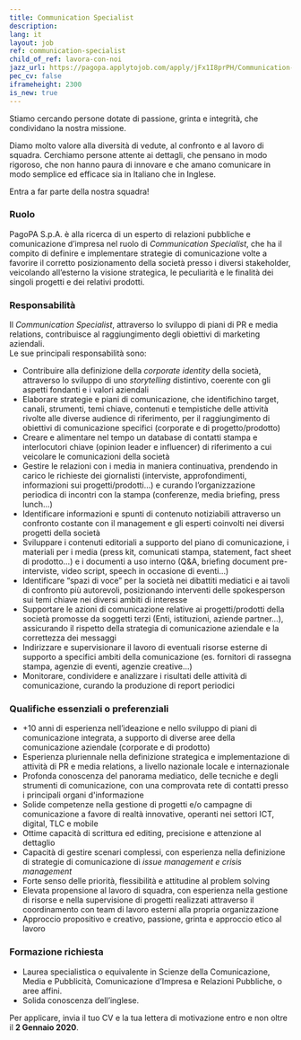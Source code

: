 ```yaml
---
title: Communication Specialist
description:
lang: it
layout: job
ref: communication-specialist
child_of_ref: lavora-con-noi
jazz_url: https://pagopa.applytojob.com/apply/jFx1I8prPH/Communication-Specialist
pec_cv: false
iframeheight: 2300
is_new: true
---
```


Stiamo cercando persone dotate di passione, grinta e integrità, che condividano la nostra missione.

Diamo molto valore alla diversità di vedute, al confronto e al lavoro di squadra. Cerchiamo persone attente ai dettagli, che pensano in modo rigoroso, che non hanno paura di innovare e che amano comunicare in modo semplice ed efficace sia in Italiano che in Inglese.

Entra a far parte della nostra squadra!

### Ruolo

PagoPA S.p.A. è alla ricerca di un esperto di relazioni pubbliche e comunicazione d’impresa nel ruolo di _Communication Specialist_, che ha il compito di definire e implementare strategie di comunicazione volte a favorire il corretto posizionamento della società presso i diversi stakeholder, veicolando all’esterno la visione strategica, le peculiarità e le finalità dei singoli progetti e dei relativi prodotti. 

### Responsabilità

Il _Communication Specialist_, attraverso lo sviluppo di piani di PR e media relations, contribuisce al raggiungimento degli obiettivi di marketing aziendali.  
Le sue principali responsabilità sono:


* Contribuire alla definizione della _corporate identity_ della società, attraverso lo sviluppo di uno _storytelling_ distintivo, coerente con gli aspetti fondanti e i valori aziendali 
* Elaborare strategie e piani di comunicazione, che identifichino target, canali, strumenti, temi chiave, contenuti e tempistiche delle attività rivolte alle diverse audience di riferimento, per il raggiungimento di obiettivi di comunicazione specifici (corporate e di progetto/prodotto) 
* Creare e alimentare nel tempo un database di contatti stampa e interlocutori chiave (opinion leader e influencer) di riferimento a cui veicolare le comunicazioni della società 
* Gestire le relazioni con i media in maniera continuativa, prendendo in carico le richieste dei giornalisti (interviste, approfondimenti, informazioni sui progetti/prodotti...) e curando l’organizzazione periodica di incontri con la stampa (conferenze, media briefing, press lunch…) 
* Identificare informazioni e spunti di contenuto notiziabili attraverso un confronto costante con il management e gli esperti coinvolti nei diversi progetti della società
* Sviluppare i contenuti editoriali a supporto del piano di comunicazione, i materiali per i media (press kit, comunicati stampa, statement, fact sheet di prodotto…) e i documenti a uso interno (Q&A, briefing document pre-interviste, video script, speech in occasione di eventi…)
* Identificare “spazi di voce” per la società nei dibattiti mediatici e ai tavoli di confronto più autorevoli, posizionando interventi delle spokesperson sui temi chiave nei diversi ambiti di interesse 
* Supportare le azioni di comunicazione relative ai progetti/prodotti della società promosse da soggetti terzi (Enti, istituzioni, aziende partner…), assicurando il rispetto della strategia di comunicazione aziendale e la correttezza dei messaggi
* Indirizzare e supervisionare il lavoro di eventuali risorse esterne di supporto a specifici ambiti della comunicazione (es. fornitori di rassegna stampa, agenzie di eventi, agenzie creative…) 
* Monitorare, condividere e analizzare i risultati delle attività di comunicazione, curando la produzione di report periodici 



### Qualifiche essenziali o preferenziali

* +10 anni di esperienza nell’ideazione e nello sviluppo di piani di comunicazione integrata, a supporto di diverse aree della comunicazione aziendale (corporate e di prodotto) 
* Esperienza pluriennale nella definizione strategica e implementazione di attività di PR e media relations, a livello nazionale locale e internazionale 
* Profonda conoscenza del panorama mediatico, delle tecniche e degli strumenti di comunicazione, con una comprovata rete di contatti presso i principali organi d'informazione 
* Solide competenze nella gestione di progetti e/o campagne di comunicazione a favore di realtà innovative, operanti nei settori ICT, digital, TLC e mobile 
* Ottime capacità di scrittura ed editing, precisione e attenzione al dettaglio 
* Capacità di gestire scenari complessi, con esperienza nella definizione di strategie di comunicazione di _issue management e crisis management_ 
* Forte senso delle priorità, flessibilità e attitudine al problem solving 
* Elevata propensione al lavoro di squadra, con esperienza nella gestione di risorse e nella supervisione di progetti realizzati attraverso il coordinamento con team di lavoro esterni alla propria organizzazione 
* Approccio propositivo e creativo, passione, grinta e approccio etico al lavoro 


### Formazione richiesta

* Laurea specialistica o equivalente in Scienze della Comunicazione, Media e Pubblicità, Comunicazione d’Impresa e Relazioni Pubbliche, o aree affini. 
* Solida conoscenza dell’inglese.

Per applicare, invia il tuo CV e la tua lettera di motivazione entro e non oltre il __2 Gennaio 2020__.
